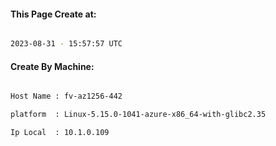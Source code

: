 
   
#### This Page Create at:

```bash

2023-08-31 - 15:57:57 UTC

```

#### Create By Machine:

```bash

Host Name : fv-az1256-442

platform  : Linux-5.15.0-1041-azure-x86_64-with-glibc2.35

Ip Local  : 10.1.0.109

```

